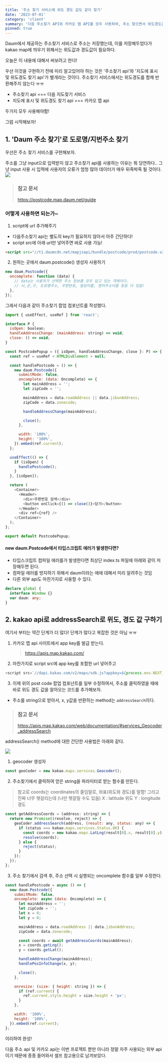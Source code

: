 ```yaml
---
title: '주소 찾기 서비스에 위도 경도 값도 같이 찾기'
date: '2023-07-01'
category: 'client'
summary: '다음 주소찾기 API와 카카오 맵 API를 모두 사용하여, 주소 찾으면서 위도경도값도 찾아봅시다~~'
pinned: true
---
```


Daum에서 제공하는 주소찾기 서비스로 주소는 저장했는데,
이를 저장해두었다가 kakao map에 띄우기 위해서는 위도값과 경도값이 필요하다.

오늘은 이 내용에 대해서 써보려고 한다!

우선 이것을 구현하기 전에 미리 알고있어야 하는 것은
'주소찾기 api'와 '지도에 표시 및 위도경도 찾기 api'가 별개라는 것이다. 주소찾기 서비스에서는 위도경도를 함께 반환해주지 않는다 ㅠㅠ

- 주소찾기 api === 다음 지도찾기 서비스
- 지도에 표시 및 위도경도 찾기 api === 카카오 맵 api

두가지 모두 사용해야함!

그럼 시작해보자!

## 1. 'Daum 주소 찾기'로 도로명/지번주소 찾기

우선은 주소 찾기 서비스를 구현해보자.

주소를 그냥 input으로 입력받지 않고 주소찾기 api를 사용하는 이유는 뭐 당연하다.. 그냥 input 사용 시 입력에 사용자의 오류가 엄청 많아 데이터가 매우 뒤죽박죽 될 것이다.
![](https://velog.velcdn.com/images/jiwonyyy/post/492fbbd3-5272-4e88-9c42-beb4bee3c0ce/image.png)

> ### 참고 문서
>
> https://postcode.map.daum.net/guide

### 어떻게 사용하면 되는가~

1. script에 url 추가해주기

- 다음주소찾기 api는 별도의 key가 필요하지 않아서 아주 간단하다!
- script src에 아래 url만 넣어주면 바로 사용 가능!

```html
<script src="//t1.daumcdn.net/mapjsapi/bundle/postcode/prod/postcode.v2.js"></script>
```

2. 원하는 곳에서 daum.postcode() 생성자 사용하기

```js
new daum.Postcode({
  oncomplete: function (data) {
    // data는 사용자가 선택한 주소 정보를 모두 담고 있는 객체이다.
    // 시,군,구, 도로명주소, 우편번호, 빌딩이름, 영어주소이름 등등 다 있음!
  },
});
```

그래서 다음과 같이 주소찾기 팝업 컴포넌트를 작성했다.

```js
import { useEffect, useRef } from 'react';

interface P {
  isOpen: boolean;
  handleAddressChange: (mainAddress: string) => void;
  close: () => void;
}

const PostcodePopup = ({ isOpen, handleAddressChange, close }: P) => {
  const ref = useRef < HTMLDivElement > null;

  const handlePostcode = () => {
    new daum.Postcode({
      submitMode: false,
      oncomplete: (data: Oncomplete) => {
        let mainAddress = '';
        let zipCode = '';

        mainAddress = data.roadAddress || data.jibunAddress;
        zipCode = data.zonecode;

        handleAddressChange(mainAddress);

        close();
      },

      width: '100%',
      height: '100%',
    }).embed(ref.current);
  };

  useEffect(() => {
    if (isOpen) {
      handlePostcode();
    }
  }, [isOpen]);

  return (
    <Container>
      <Header>
        <div>우편번호 검색</div>
        <button onClick={() => close()}>닫기</button>
      </Header>
      <div ref={ref} />
    </Container>
  );
};

export default PostcodePopup;
```

#### new daum.Postcode에서 타입스크립트 에러가 발생한다면?

- 타입스크립트 컴파일 에러를가 발생한다면 최상단 index.ts 파일에 아래와 같이 저장해두면 된다.
- 컴파일 에러를 방지하기 위해서 daum이라는 애에 대해서 미리 알려주는 것임
- 다른 외부 api도 마찬가지로 사용할 수 있다.

```ts
declare global {
  interface Window {}
  var daum: any;
}
```

## 2. kakao api로 addressSearch로 위도, 경도 값 구하기

여기서 부터는 약간 단계가 더 많다! 단계가 많다고 복잡한 것은 아님 ㅠㅠ

1. 카카오 맵 api 사이트에서 app key를 발급 받는다.

   > https://apis.map.kakao.com/

2. 마찬가지로 script src에 app key를 포함한 url 넣어주고

```js
<script src=`//dapi.kakao.com/v2/maps/sdk.js?appkey=${process.env.NEXT_PUBLIC_KAKAO_APP_JS_KEY}&libraries=services,clusterer&autoload=false`></script>
```

3. 이제 위의 post code 팝업 컴포넌트를 일부 수정하여서, 주소를 클릭하였을 때에 바로 위도 경도 값을 알아오는 코드를 추가해보자.

- 주소를 string으로 받아서, x, y값을 반환하는 method는 `addressSearch`이다.

> ### 참고 문서
>
> https://apis.map.kakao.com/web/documentation/#services_Geocoder_addressSearch

addressSearch() method에 대한 간단한 사용법은 아래와 같다.

![](https://velog.velcdn.com/images/jiwonyyy/post/8ee8f7cf-d27a-444b-bf77-ba3761b12daf/image.png)

1. geocoder 생성자

```js
const geoCoder = new kakao.maps.services.Geocoder();
```

2. 주소찾기에서 클릭하여 얻은 string을 파라미터로 받는 함수를 만든다.

> 참고로 coords는 coordinates의 줄임말로, 좌표(위도와 경도)를 말함!
> 그리고 진짜 너무 헷갈리는데 (나만 헷갈릴 수도 있음)
> X : latitude 위도
> Y : longitude 경도

```js
const getAddressCoords = (address: string) => {
  return new Promise((resolve, reject) => {
    geoCoder.addressSearch(address, (result: any, status: any) => {
      if (status === kakao.maps.services.Status.OK) {
        const coords = new kakao.maps.LatLng(result[0].x, result[0].y);
        resolve(coords);
      } else {
        reject(status);
      }
    });
  });
};
```

3. 주소 찾기에서 검색 후, 주소 선택 시 실행되는 oncomplete 함수를 일부 수정한다.

```js
const handlePostcode = async () => {
  new daum.Postcode({
    submitMode: false,
    oncomplete: async (data: Oncomplete) => {
      let mainAddress = '';
      let zipCode = '';
      let x = 0;
      let y = 0;

      mainAddress = data.roadAddress || data.jibunAddress;
      zipCode = data.zonecode;

      const coords = await getAddressCoords(mainAddress);
      x = coords.getLng();
      y = coords.getLat();

      handleAddressChange(mainAddress);
      handlePosInfoChange(x, y);

      close();
    },

    onresize: (size: { height: string }) => {
      if (ref.current) {
        ref.current.style.height = size.height + 'px';
      }
    },

    width: '100%',
    height: '100%',
  }).embed(ref.current);
};
```

이리하여 완성!

다음 주소 api 및 카카오 api는 이번 프로젝트 뿐만 아니라 정말 자주 사용되는 외부 api이기 때문에 종종 들어와서 셀프 참고용으로 남겨보았다.
